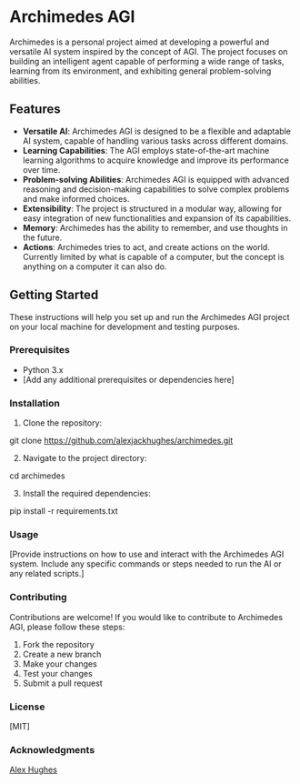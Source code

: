 # Archimedes AGI

Archimedes is a personal project aimed at developing a powerful and versatile AI system inspired by the concept of AGI. The project focuses on building an intelligent agent capable of performing a wide range of tasks, learning from its environment, and exhibiting general problem-solving abilities.

## Features

- **Versatile AI**: Archimedes AGI is designed to be a flexible and adaptable AI system, capable of handling various tasks across different domains.
- **Learning Capabilities**: The AGI employs state-of-the-art machine learning algorithms to acquire knowledge and improve its performance over time.
- **Problem-solving Abilities**: Archimedes AGI is equipped with advanced reasoning and decision-making capabilities to solve complex problems and make informed choices.
- **Extensibility**: The project is structured in a modular way, allowing for easy integration of new functionalities and expansion of its capabilities.
- **Memory**: Archimedes has the ability to remember, and use thoughts in the future.
- **Actions**: Archimedes tries to act, and create actions on the world. Currently limited by what is capable of a computer, but the concept is anything on a computer it can also do.

## Getting Started

These instructions will help you set up and run the Archimedes AGI project on your local machine for development and testing purposes.

### Prerequisites

- Python 3.x
- [Add any additional prerequisites or dependencies here]

### Installation

1. Clone the repository:

git clone https://github.com/alexjackhughes/archimedes.git

2. Navigate to the project directory:

cd archimedes

3. Install the required dependencies:

pip install -r requirements.txt

### Usage

[Provide instructions on how to use and interact with the Archimedes AGI system. Include any specific commands or steps needed to run the AI or any related scripts.]

### Contributing

Contributions are welcome! If you would like to contribute to Archimedes AGI, please follow these steps:

1. Fork the repository
2. Create a new branch
3. Make your changes
4. Test your changes
5. Submit a pull request

### License

[MIT]

### Acknowledgments

[Alex Hughes](twitter.com/alexjackhughes)
